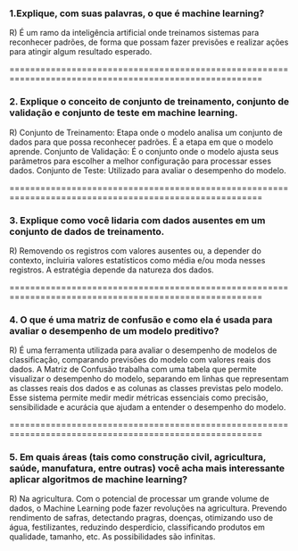 ### 1.Explique, com suas palavras, o que é machine learning?
R) É um ramo da inteligência artificial onde treinamos sistemas para reconhecer padrões, de forma que possam fazer previsões e realizar ações para atingir algum resultado esperado.

=======================================================================================================

### 2. Explique o conceito de conjunto de treinamento, conjunto de validação e conjunto de teste em machine learning.
R) Conjunto de Treinamento: Etapa onde o modelo analisa um conjunto de dados para que possa reconhecer padrões. É a etapa em que o modelo aprende.
Conjunto de Validação: É o conjunto onde o modelo ajusta seus parâmetros para escolher a melhor configuração para processar esses dados.
Conjunto de Teste: Utilizado para avaliar o desempenho do modelo. 

=======================================================================================================

### 3. Explique como você lidaria com dados ausentes em um conjunto de dados de treinamento.
R) Removendo os registros com valores ausentes ou, a depender do contexto, incluiria valores estatísticos como média e/ou moda nesses registros. A estratégia depende da natureza dos dados.

=======================================================================================================

### 4. O que é uma matriz de confusão e como ela é usada para avaliar o desempenho de um modelo preditivo?
R) É uma ferramenta utilizada para avaliar o desempenho de modelos de classificação, comparando previsões do modelo com valores reais dos dados. 
A Matriz de Confusão trabalha com uma tabela que permite visualizar o desempenho do modelo, separando em linhas que representam as classes reais dos dados e as colunas as classes previstas pelo modelo. Esse sistema permite medir medir métricas essenciais como precisão, sensibilidade e acurácia que ajudam a entender o desempenho do modelo.

=======================================================================================================

### 5. Em quais áreas (tais como construção civil, agricultura, saúde, manufatura, entre outras) você acha mais interessante aplicar algoritmos de machine learning?
R) Na agricultura. Com o potencial de processar um grande volume de dados, o Machine Learning pode fazer revoluções na agricultura. Prevendo rendimento de safras, detectando pragras, doenças, otimizando uso de água, festilizantes, reduzindo desperdício, classificando produtos em qualidade, tamanho, etc. As possibilidades são infinitas.
